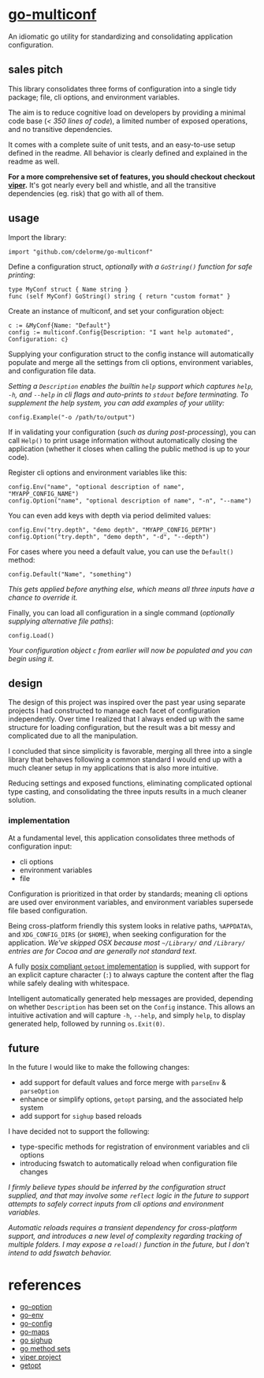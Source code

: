 
# [go-multiconf](https://github.com/cdelorme/go-multiconf)

An idiomatic go utility for standardizing and consolidating application configuration.


## sales pitch

This library consolidates three forms of configuration into a single tidy package; file, cli options, and environment variables.

The aim is to reduce cognitive load on developers by providing a minimal code base (_< 350 lines of code_), a limited number of exposed operations, and no transitive dependencies.

It comes with a complete suite of unit tests, and an easy-to-use setup defined in the readme.  All behavior is clearly defined and explained in the readme as well.

**For a more comprehensive set of features, you should checkout checkout [viper](https://github.com/spf13/viper).**  It's got nearly every bell and whistle, and all the transitive dependencies (eg. risk) that go with all of them.


## usage

Import the library:

	import "github.com/cdelorme/go-multiconf"

Define a configuration struct, _optionally with a `GoString()` function for safe printing_:

	type MyConf struct { Name string }
	func (self MyConf) GoString() string { return "custom format" }

Create an instance of multiconf, and set your configuration object:

	c := &MyConf{Name: "Default"}
	config := multiconf.Config{Description: "I want help automated", Configuration: c}

Supplying your configuration struct to the config instance will automatically populate and merge all the settings from cli options, environment variables, and configuration file data.

_Setting a `Description` enables the builtin `help` support which captures `help`, `-h`, and `--help` in cli flags and auto-prints to `stdout` before terminating._  _To supplement the help system, you can add examples of your utility:_

	config.Example("-o /path/to/output")

If in validating your configuration (_such as during post-processing_), you can call `Help()` to print usage information without automatically closing the application (whether it closes when calling the public method is up to your code).

Register cli options and environment variables like this:

	config.Env("name", "optional description of name", "MYAPP_CONFIG_NAME")
	config.Option("name", "optional description of name", "-n", "--name")

You can even add keys with depth via period delimited values:

	config.Env("try.depth", "demo depth", "MYAPP_CONFIG_DEPTH")
	config.Option("try.depth", "demo depth", "-d", "--depth")

For cases where you need a default value, you can use the `Default()` method:

	config.Default("Name", "something")

_This gets applied before anything else, which means all three inputs have a chance to override it._

Finally, you can load all configuration in a single command (_optionally supplying alternative file paths_):

	config.Load()

_Your configuration object `c` from earlier will now be populated and you can begin using it._


## design

The design of this project was inspired over the past year using separate projects I had constructed to manage each facet of configuration independently.  Over time I realized that I always ended up with the same structure for loading configuration, but the result was a bit messy and complicated due to all the manipulation.

I concluded that since simplicity is favorable, merging all three into a single library that behaves following a common standard I would end up with a much cleaner setup in my applications that is also more intuitive.

Reducing settings and exposed functions, eliminating complicated optional type casting, and consolidating the three inputs results in a much cleaner solution.


### implementation

At a fundamental level, this application consolidates three methods of configuration input:

- cli options
- environment variables
- file

Configuration is prioritized in that order by standards; meaning cli options are used over environment variables, and environment variables supersede file based configuration.

Being cross-platform friendly this system looks in relative paths, `%APPDATA%`, and `XDG_CONFIG_DIRS` (or `$HOME`), when seeking configuration for the application.  _We've skipped OSX because most `~/Library/` and `/Library/` entries are for Cocoa and are generally not standard text._

A fully [posix compliant `getopt` implementation](https://en.wikipedia.org/wiki/Getopt) is supplied, with support for an explicit capture character (`:`) to always capture the content after the flag while safely dealing with whitespace.

Intelligent automatically generated help messages are provided, depending on whether `Description` has been set on the `Config` instance.  This allows an intuitive activation and will capture `-h`, `--help`, and simply `help`, to display generated help, followed by running `os.Exit(0)`.


## future

In the future I would like to make the following changes:

- add support for default values and force merge with `parseEnv` & `parseOption`
- enhance or simplify options, `getopt` parsing, and the associated help system
- add support for `sighup` based reloads


I have decided not to support the following:

- type-specific methods for registration of environment variables and cli options
- introducing fswatch to automatically reload when configuration file changes

_I firmly believe types should be inferred by the configuration struct supplied, and that may involve some `reflect` logic in the future to support attempts to safely correct inputs from cli options and environment variables._

_Automatic reloads requires a transient dependency for cross-platform support, and introduces a new level of complexity regarding tracking of multiple folders.  I may expose a `reload()` function in the future, but I don't intend to add fswatch behavior._


# references

- [go-option](https://github.com/cdelorme/go-option)
- [go-env](https://github.com/cdelorme/go-env)
- [go-config](https://github.com/cdelorme/go-config)
- [go-maps](https://github.com/cdelorme/go-maps)
- [go sighup](https://gist.github.com/andelf/5889946)
- [go method sets](https://golang.org/ref/spec#Method_sets)
- [viper project](https://github.com/spf13/viper)
- [getopt](https://en.wikipedia.org/wiki/Getopt)
